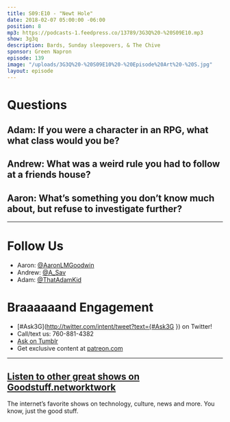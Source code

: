 ```yaml
---
title: S09:E10 - "Newt Hole"
date: 2018-02-07 05:00:00 -06:00
position: 8
mp3: https://podcasts-1.feedpress.co/13789/3G3Q%20-%20S09E10.mp3
show: 3g3q
description: Bards, Sunday sleepovers, & The Chive
sponsor: Green Napron
episode: 139
image: "/uploads/3G3Q%20-%20S09E10%20-%20Episode%20Art%20-%20S.jpg"
layout: episode
---
```


# Questions 

## Adam: If you were a character in an RPG, what what class would you be? 

## Andrew: What was a weird rule you had to follow at a friends house?

## Aaron: What’s something you don’t know much about, but refuse to investigate further?

***
# Follow Us
* Aaron: [@AaronLMGoodwin](http://twitter.com/aaronlmgoodwin)
* Andrew: [@A_Sav](http://twitter.com/a_sav)
* Adam: [@ThatAdamKid](http://twitter.com/thatadamkid)

# Braaaaaand Engagement
* [#Ask3G](http://twitter.com/intent/tweet?text={#Ask3G }) on Twitter!
* Call/text us: 760-881-4382
* [Ask on Tumblr](http://3g3q.co/ask)
* Get exclusive content at [patreon.com](http://www.patreon.com/3g3q)

***

## [Listen to other great shows on Goodstuff.networktwork](htgoodstuff.networkff.network/)
The internet’s favorite shows on technology, culture, news and more. You know, just the good stuff.